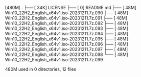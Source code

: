 [480M]  .
├── [ 34K]  LICENSE
├── [   0]  README.md
├── [ 48M]  Win10_22H2_English_x64v1.iso-20231211.7z.090
├── [ 48M]  Win10_22H2_English_x64v1.iso-20231211.7z.091
├── [ 48M]  Win10_22H2_English_x64v1.iso-20231211.7z.092
├── [ 48M]  Win10_22H2_English_x64v1.iso-20231211.7z.093
├── [ 48M]  Win10_22H2_English_x64v1.iso-20231211.7z.094
├── [ 48M]  Win10_22H2_English_x64v1.iso-20231211.7z.095
├── [ 48M]  Win10_22H2_English_x64v1.iso-20231211.7z.096
├── [ 48M]  Win10_22H2_English_x64v1.iso-20231211.7z.097
├── [ 48M]  Win10_22H2_English_x64v1.iso-20231211.7z.098
└── [ 48M]  Win10_22H2_English_x64v1.iso-20231211.7z.099

 480M used in 0 directories, 12 files
